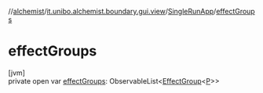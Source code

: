 //[alchemist](../../../index.md)/[it.unibo.alchemist.boundary.gui.view](../index.md)/[SingleRunApp](index.md)/[effectGroups](effect-groups.md)

# effectGroups

[jvm]\
private open var [effectGroups](effect-groups.md): ObservableList<[EffectGroup](../../it.unibo.alchemist.boundary.gui.effects/-effect-group/index.md)<[P](../../it.unibo.alchemist.boundary.interfaces/-draw-command/index.md)>>
